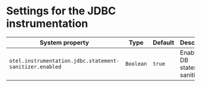 # Settings for the JDBC instrumentation

| System property                                         | Type      | Default | Description                            |
|---------------------------------------------------------|-----------|---------|----------------------------------------|
| `otel.instrumentation.jdbc.statement-sanitizer.enabled` | `Boolean` | `true`  | Enables the DB statement sanitization. |
